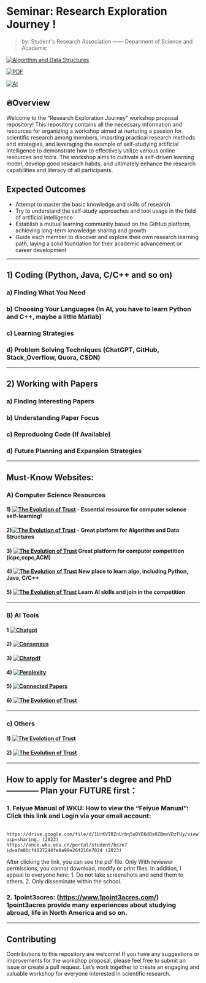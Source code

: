 

# Seminar: Research Exploration Journey !

> by: Student's Research Association —— Deparment of Science and Academic  

[![Algorithm and Data Structures](https://img.shields.io/badge/Algo&DS-Study_and_Practice-red)](Algorithm_and_Data_Structures)

[![PDF](https://img.shields.io/badge/PDF-Read-blue)](papers)

[![AI](https://img.shields.io/badge/AI-Read_and_use-green)](AI)




## 🔥Overview

Welcome to the “Research Exploration Journey” workshop proposal repository! This repository contains all the necessary information and resources for organizing a workshop aimed at nurturing a passion for scientific research among members, imparting practical research methods and strategies, and leveraging the example of self-studying artificial intelligence to demonstrate how to effectively utilize various online resources and tools. The workshop aims to cultivate a self-driven learning model, develop good research habits, and ultimately enhance the research capabilities and literacy of all participants.


## Expected Outcomes

- Attempt to master the basic knowledge and skills of research
- Try to understand the self-study approaches and tool usage in the field of artificial intelligence
- Establish a mutual learning community based on the GitHub platform, achieving long-term knowledge sharing and growth
- Guide each member to discover and explore their own research learning path, laying a solid foundation for their academic advancement or career development

---

## 1) Coding (Python, Java, C/C++ and so on)

### a) Finding What You Need

### b) Choosing Your Languages (In AI, you have to learn Python and C++, maybe a little Matlab)

### c) Learning Strategies

### d) Problem Solving Techniques (ChatGPT, GitHub, Stack_Overflow, Quora, CSDN)

---

## 2) Working with Papers

### a) Finding Interesting Papers

### b) Understanding Paper Focus

### c) Reproducing Code (If Available)

### d) Future Planning and Expansion Strategies

---

## Must-Know Websites:

### A) Computer Science Resources

#### 1) [![The Evolution of Trust](https://img.shields.io/badge/csdiy-1000?style=for-the-badge&logo=csdiy&logoColor=black)](https://csdiy.wiki/)  - Essential resource for computer science self-learning!

#### 2)[![The Evolution of Trust](https://img.shields.io/badge/leetcode-1000?style=for-the-badge&logo=leetcode&logoColor=black)](https://leetcode.cn/) -  Great platform for Algorithm and Data Structures

#### 3) [![The Evolution of Trust](https://img.shields.io/badge/dotcpp-1000?style=for-the-badge&logo=dotcpp&logoColor=blue)](https://www.dotcpp.com/) Great platform for computer competition (icpc,ccpc,ACM)

#### 4) [![The Evolution of Trust](https://img.shields.io/badge/Helloalgo-1000?style=for-the-badge&logo=Helloalgo&logoColor=blue)](https://www.hello-algo.com/chapter_preface/) New place to learn algo, including Python, Java, C/C++

#### 5) [![The Evolution of Trust](https://img.shields.io/badge/Kagggle-1000?style=for-the-badge&logo=Kaggle&logoColor=blue)](https://www.kaggle.com/) Learn AI skills and join in the competition
-------------------------------------------------

### B) AI Tools

#### 1 [![Chatgpt](https://img.shields.io/badge/Chatgpt-100000?style=for-the-badge&logo=Chatgpt&logoColor=Blue)](https://chat.openai.com/)

#### 2) [![Consensus](https://img.shields.io/badge/consensus-100000?style=for-the-badge&logo=consensus&logoColor=Blue)](https://consensus.app/search/)

#### 3) [![Chatpdf](https://img.shields.io/badge/Chatpdf-100000?style=for-the-badge&logo=Chatpdf&logoColor=Blue)](https://www.chatpdf.com/)

#### 4) [![Perplexity](https://img.shields.io/badge/Perplexity-100000?style=for-the-badge&logo=Perplexitys&logoColor=Blue)](https://www.perplexity.ai/?login-source=floatingSignup)

#### 5) [![Connected Papers](https://img.shields.io/badge/Connected_Papers-100000?style=for-the-badge&logo=Connected_Papers&logoColor=Blue)](https://www.connectedpapers.com/)

#### 6) [![The Evolotion of Trust](https://img.shields.io/badge/Papers_with_Code-100000?style=for-the-badge&logo=Papers_with_Code&logoColor=red)](https://paperswithcode.com/)
---

### c) Others

#### 1) [![The Evolotion of Trust](https://img.shields.io/badge/GitHub-100000?style=for-the-badge&logo=github&logoColor=white)](https://dccxi.com/trust/)

#### 2) [![The Evolution of Trust](https://img.shields.io/badge/Stackoverflow-100000?style=for-the-badge&logo=Stackoverflow&logoColor=orange)](https://stackoverflow.com/)


---

## How to apply for Master's degree and PhD ———— Plan your FUTURE first：

### 1. Feiyue Manual of WKU: How to view the “Feiyue Manual”: Click this link and Login via your email account:

```

https://drive.google.com/file/d/1UrKVIBZnUrbq5oDYE6dBs0ZBmxVBzFUy/view?usp=sharing. (2022)
https://once.wku.edu.cn/portal/student/bszn?id=afe8bcf4027244fe8a99e264216e7024 (2023)

```


After clicking the link, you can see the pdf file. Only With reviewer permissions, you cannot download, modify or print files. In addition, I appeal to everyone here: 1. Do not take screenshots and send them to others. 2. Only disseminate within the school. 


### 2. 1point3acres: (https://www.1point3acres.com/) 1point3acres provide many experiences about studying abroad, life in North America and so on.

---
## Contributing

Contributions to this repository are welcome! If you have any suggestions or improvements for the workshop proposal, please feel free to submit an issue or create a pull request. Let’s work together to create an engaging and valuable workshop for everyone interested in scientific research.



